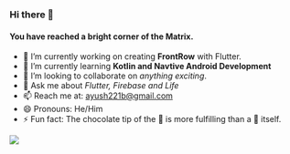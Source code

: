 ### Hi there 👋

#### You have reached a bright corner of the Matrix.


- 🔭 I’m currently working on creating **FrontRow** with Flutter.
- 🌱 I’m currently learning **Kotlin and Navtive Android Development**
- 👯 I’m looking to collaborate on *anything exciting*.
- 💬 Ask me about *Flutter, Firebase and Life*
- 📫 Reach me at: ayush221b@gmail.com
- 😄 Pronouns: He/Him
- ⚡ Fun fact: The chocolate tip of the 🍦 is more fulfilling than a 🍫 itself.

<img
  src="https://cr-ss-service.azurewebsites.net/api/ScreenShot?widget=summary&username=ayush221b"
/>
